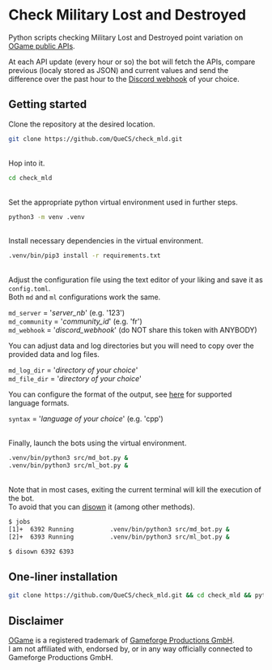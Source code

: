 # Check Military Lost and Destroyed

Python scripts checking Military Lost and Destroyed point variation on [OGame public APIs](https://forum.origin.ogame.gameforge.com/forum/thread/44-ogame-api/).

At each API update (every hour or so) the bot will fetch the APIs, compare previous (localy stored as JSON) and current values and send the difference over the past hour to the [Discord webhook](https://hookdeck.com/webhooks/platforms/how-to-get-started-with-discord-webhooks) of your choice.

## Getting started

Clone the repository at the desired location.
```bash
git clone https://github.com/QueCS/check_mld.git
```
\
Hop into it.
```bash
cd check_mld
```
\
Set the appropriate python virtual environment used in further steps.
```bash
python3 -m venv .venv
```
\
Install necessary dependencies in the virtual environment.
```bash
.venv/bin/pip3 install -r requirements.txt
```
\
Adjust the configuration file using the text editor of your liking and save it as `config.toml`.\
Both `md` and `ml` configurations work the same.

`md_server` = '*server_nb*' (e.g. '123')\
`md_community` = '*community_id*' (e.g. 'fr')\
`md_webhook` = '*discord_webhook*' (do NOT share this token with ANYBODY)

You can adjust data and log directories but you will need to copy over the provided data and log files.

`md_log_dir` = '*directory of your choice*'\
`md_file_dir` = '*directory of your choice*'

You can configure the format of the output, see [here](https://gist.github.com/matthewzring/9f7bbfd102003963f9be7dbcf7d40e51#syntax-highlighting) for supported language formats.

`syntax` = '*language of your choice*' (e.g. 'cpp')

\
Finally, launch the bots using the virtual environment.
```bash
.venv/bin/python3 src/md_bot.py &
.venv/bin/python3 src/ml_bot.py &
```
\
Note that in most cases, exiting the current terminal will kill the execution of the bot.\
To avoid that you can [disown](https://linuxcommand.org/lc3_man_pages/disownh.html) it (among other methods).
```bash
$ jobs
[1]+  6392 Running          .venv/bin/python3 src/md_bot.py &
[2]+  6393 Running          .venv/bin/python3 src/ml_bot.py &

$ disown 6392 6393
```

## One-liner installation
```bash
git clone https://github.com/QueCS/check_mld.git && cd check_mld && python3 -m venv .venv && .venv/bin/pip3 install -r requirements.txt
```

## Disclaimer

[OGame](https://gameforge.com/play/ogame) is a registered trademark of [Gameforge Productions GmbH](https://gameforge.com).\
I am not affiliated with, endorsed by, or in any way officially connected to Gameforge Productions GmbH.
